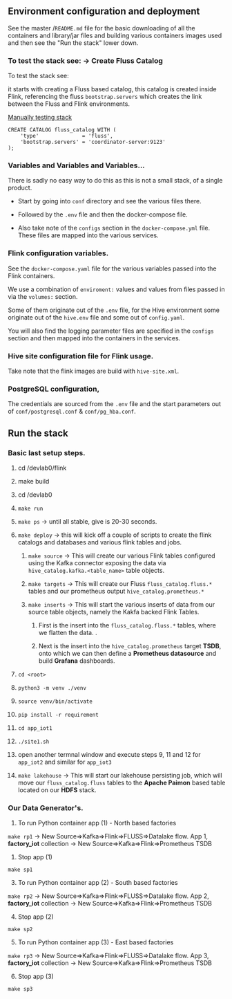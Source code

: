 ## Environment configuration and deployment

See the master <root>/`README.md` file for the basic downloading of all the containers and library/jar files and building various containers images used and then see the "Run the stack" lower down.


### To test the stack see:  ->  Create Fluss Catalog

To test the stack see:

it starts with creating a Fluss based catalog, this catalog is created inside Flink, referencing the fluss `bootstrap.servers` which creates the link between the Fluss and Flink environments.

[Manually testing stack](https://alibaba.github.io/fluss-docs/docs/engine-flink/getting-started/#preparation-when-using-flink-sql-client)


```
CREATE CATALOG fluss_catalog WITH (
    'type'              = 'fluss',
    'bootstrap.servers' = 'coordinator-server:9123'
);
```


### Variables and Variables and Variables...

There is sadly no easy way to do this as this is not a small stack, of a single product.

- Start by going into `conf` directory and see the various files there.

- Followed by the `.env` file and then the docker-compose file.

- Also take note of the `configs` section in the `docker-compose.yml` file. These files are mapped into the various services.


### Flink configuration variables.

See the `docker-compose.yaml` file for the various variables passed into the Flink containers.

We use a combination of `enviroment:` values and values from files passed in via the `volumes:` section.

Some of them originate out of the `.env` file, for the Hive environment some originate out of the `hive.env` file and some out of `config.yaml`.

You will also find the logging parameter files are specified in the `configs` section and then mapped into the containers in the services.


### Hive site configuration file for Flink usage.

Take note that the flink images are build with `hive-site.xml`.


### PostgreSQL configuration, 

The credentials are sourced from the `.env` file and the start parameters out of `conf/postgresql.conf` & `conf/pg_hba.conf`.


## Run the stack

### Basic last setup steps.

1. cd <root>/devlab0/flink
   
2. make build
   
3. cd <root>/devlab0
   
4. `make run`

5. `make ps`        -> until all stable, give is 20-30 seconds.

6. `make deploy`    -> this will kick off a couple of scripts to create the flink catalogs and databases and various flink tables and jobs.

   1. `make source`    -> This will create our various Flink tables configured using the Kafka connector exposing the data via `hive_catalog.kafka.<table_name>` table objects.

   2. `make targets`    -> This will create our Fluss `fluss_catalog.fluss.*` tables and our prometheus output `hive_catalog.prometheus.*`
      
   3. `make inserts`    -> This will start the various inserts of data from our source table objects, namely the Kakfa backed Flink Tables.
      
      1. First is the insert into the `fluss_catalog.fluss.*` tables, where we flatten the data. <Fluss currently does not support complex table structures>.
      
      2. Next is the insert into the `hive_catalog.prometheus` target **TSDB**, onto which we can then define a **Prometheus datasource** and build **Grafana** dashboards.

7. `cd <root>`
   
8. `python3 -m venv ./venv`
   
9. `source venv/bin/activate`
    
10. `pip install -r requirement`
    
11. `cd app_iot1`
    
12. `./site1.sh`
    
13. open another termnal window and execute steps 9, 11 and 12 for `app_iot2` and similar for `app_iot3`
    
14. `make lakehouse` -> This will start our lakehouse persisting job, which will move our `fluss_catalog.fluss` tables to the **Apache Paimon** based table located on our **HDFS** stack.


### Our Data Generator's.

1. To run Python container app (1) - North based factories

`make rp1`          -> New Source=>Kafka=>Flink=>FLUSS=>Datalake flow. App 1, **factory_iot** collection
                    -> New Source=>Kafka=>Flink=>Prometheus TSDB

1. Stop app (1)

`make sp1`

3. To run Python container app (2) - South based factories

`make rp2`          -> New Source=>Kafka=>Flink=>FLUSS=>Datalake flow. App 2, **factory_iot** collection
                    -> New Source=>Kafka=>Flink=>Prometheus TSDB

4. Stop app (2)

`make sp2`

5. To run Python container app (3) - East based factories

`make rp3`          -> New Source=>Kafka=>Flink=>FLUSS=>Datalake flow. App 3, **factory_iot** collection
                    -> New Source=>Kafka=>Flink=>Prometheus TSDB

6. Stop app (3)

`make sp3`